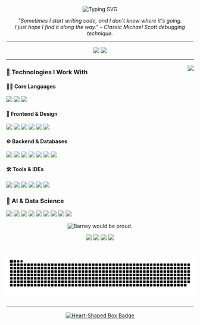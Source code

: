 <p align="center">
  <img src="https://readme-typing-svg.herokuapp.com?lines=Hi+👋+I'm+Harshitha+Shetty;AI%2FML+Enthusiast+%7C+Coffee+Powered+Dev;“Did+you+try+turning+it+off+and+on+again%3F”;“It’s+not+a+bug%2C+it’s+a+feature+✨”&center=true&width=600&height=50&color=F75C7E&vCenter=true&size=20" alt="Typing SVG">
</p>

<p align="center"><em>
"Sometimes I start writing code, and I don't know where it's going.<br/>
I just hope I find it along the way."  
– Classic Michael Scott debugging technique.
</em></p>

---

<div align="center">
  <img src="https://github-readme-stats.vercel.app/api?username=HarshithaShetty27&show_icons=true&theme=dracula&hide_border=false&count_private=true" height="150" />
  <img src="https://github-readme-stats.vercel.app/api/top-langs/?username=HarshithaShetty27&layout=compact&langs_count=6&theme=dracula&hide_border=false" height="150" />
</div>

---

<img align="right" height="150" src="https://media3.giphy.com/media/tlGD7PDy1w8fK/giphy.gif" />

### 🧠 Technologies I Work With

#### 👩‍💻 Core Languages
<p>
  <img src="https://img.shields.io/badge/Java-007396?style=for-the-badge&logo=java&logoColor=white"/>
  <img src="https://img.shields.io/badge/Python-3776AB?style=for-the-badge&logo=python&logoColor=white"/>
  <img src="https://img.shields.io/badge/JavaScript-F7DF1E?style=for-the-badge&logo=javascript&logoColor=black"/>
</p>

#### 🎨 Frontend & Design
<p>
  <img src="https://img.shields.io/badge/Tailwind_CSS-06B6D4?style=for-the-badge&logo=tailwind-css&logoColor=white"/>
  <img src="https://img.shields.io/badge/Next.js-000000?style=for-the-badge&logo=next.js&logoColor=white"/>
  <img src="https://img.shields.io/badge/HTML5-E34F26?style=for-the-badge&logo=html5&logoColor=white"/>
  <img src="https://img.shields.io/badge/CSS3-1572B6?style=for-the-badge&logo=css3&logoColor=white"/>
  <img src="https://img.shields.io/badge/React-61DAFB?style=for-the-badge&logo=react&logoColor=black"/>
  <img src="https://img.shields.io/badge/Figma-F24E1E?style=for-the-badge&logo=figma&logoColor=white"/>
</p>

#### ⚙️ Backend & Databases
<p>
  <img src="https://img.shields.io/badge/Node.js-339933?style=for-the-badge&logo=node.js&logoColor=white"/>
  <img src="https://img.shields.io/badge/Redis-D82C20?style=for-the-badge&logo=redis&logoColor=white"/>
  <img src="https://img.shields.io/badge/Apache_Kafka-231F20?style=for-the-badge&logo=apachekafka&logoColor=white"/>
  <img src="https://img.shields.io/badge/Express.js-000000?style=for-the-badge&logo=express&logoColor=white"/>
  <img src="https://img.shields.io/badge/MySQL-00758F?style=for-the-badge&logo=mysql&logoColor=white"/>
  <img src="https://img.shields.io/badge/PostgreSQL-336791?style=for-the-badge&logo=postgresql&logoColor=white"/>
  <img src="https://img.shields.io/badge/MongoDB-47A248?style=for-the-badge&logo=mongodb&logoColor=white"/>
</p>

#### 🛠️ Tools & IDEs
<p>
  <img src="https://img.shields.io/badge/Git-F05032?style=for-the-badge&logo=git&logoColor=white"/>
  <img src="https://img.shields.io/badge/GitHub-181717?style=for-the-badge&logo=github&logoColor=white"/>
  <img src="https://img.shields.io/badge/NPM-CB3837?style=for-the-badge&logo=npm&logoColor=white"/>
  <img src="https://img.shields.io/badge/PyCharm-000000?style=for-the-badge&logo=pycharm&logoColor=white"/>
  <img src="https://img.shields.io/badge/Jupyter-F37626?style=for-the-badge&logo=jupyter&logoColor=white"/>
  <img src="https://img.shields.io/badge/Blender-F5792A?style=for-the-badge&logo=blender&logoColor=white"/>
</p>

### 🧠 AI & Data Science

<p>
  <!-- Core ML/DL -->
  <img src="https://img.shields.io/badge/Machine%20Learning-102C57?style=for-the-badge&logo=scikit-learn&logoColor=white"/>
  <img src="https://img.shields.io/badge/Deep%20Learning-FF6F00?style=for-the-badge&logo=tensorflow&logoColor=white"/>
  <img src="https://img.shields.io/badge/Keras-Modeling-D00000?style=for-the-badge&logo=keras&logoColor=white"/>

  <!-- Data Science & Manipulation -->
  <img src="https://img.shields.io/badge/Data%20Science-150458?style=for-the-badge&logo=pandas&logoColor=white"/>
  <img src="https://img.shields.io/badge/NumPy-Numerical-013243?style=for-the-badge&logo=numpy&logoColor=white"/>
  <img src="https://img.shields.io/badge/Pandas-Data%20Handling-150458?style=for-the-badge&logo=pandas&logoColor=white"/>

  <!-- Visualization -->
  <img src="https://img.shields.io/badge/Matplotlib-Plotting-11557C?style=for-the-badge&logo=matplotlib&logoColor=white"/>
  <img src="https://img.shields.io/badge/Seaborn-Visual%20Analytics-3B4D54?style=for-the-badge"/>

  <!-- Jupyter Notebook -->
  <img src="https://img.shields.io/badge/Jupyter-Notebook-F37626?style=for-the-badge&logo=jupyter&logoColor=white"/>
</p>

<p align="center">
  <img src="https://img.shields.io/badge/🕴️_Suit_up-It’s_time_for_deployment-000000?style=for-the-badge&labelColor=1F1F1F" title="Barney would be proud.">
</p>

<p align="center">
  <!-- Clean Service Name Badges Only -->
  <img src="https://img.shields.io/badge/Streamlit-FF4B4B?style=for-the-badge&logo=streamlit&logoColor=white" />
  <img src="https://img.shields.io/badge/Vercel-000000?style=for-the-badge&logo=vercel&logoColor=white" />
  <img src="https://img.shields.io/badge/Render-46E3B7?style=for-the-badge&logo=render&logoColor=000000" />
  <img src="https://img.shields.io/badge/GitHub%20Pages-222222?style=for-the-badge&logo=github&logoColor=white" />
</p>

###

<br clear="both">

<picture>
  <source media="(prefers-color-scheme: dark)" srcset="https://raw.githubusercontent.com/HarshithaShetty27/HarshithaShetty27/output/github-snake-dark.svg" />
  <source media="(prefers-color-scheme: light)" srcset="https://raw.githubusercontent.com/HarshithaShetty27/HarshithaShetty27/output/github-snake.svg" />
  <img alt="github-snake" src="https://raw.githubusercontent.com/HarshithaShetty27/HarshithaShetty27/output/github-snake.svg" />
</picture>

###

<div align="left">
</div>

###

---

<p align="center">
  <a href="https://www.youtube.com/watch?v=n6P0SitRwy8" target="_blank" title="Nirvana – Heart-Shaped Box">
    <img src="https://img.shields.io/badge/%F0%9F%8E%B8Hey!_Wait!_I_got_a_new_complaint.-111111?style=for-the-badge&labelColor=000000" alt="Heart-Shaped Box Badge" />
  </a>
</p>
